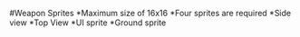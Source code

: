 #Weapon Sprites
*Maximum size of 16x16
*Four sprites are required
  *Side view
  *Top View
  *UI sprite
  *Ground sprite
